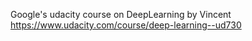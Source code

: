 Google's udacity course on DeepLearning by Vincent
https://www.udacity.com/course/deep-learning--ud730


